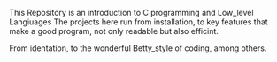 This Repository is an introduction to C programming and Low_level Langiuages
The projects here run from installation, to key features that make a good program, not only readable but also efficint.

From identation, to the wonderful Betty_style of coding, among others.

